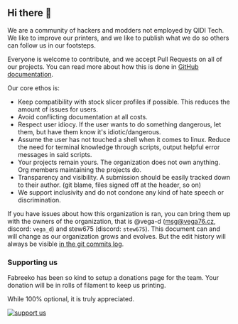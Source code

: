 ## Hi there 👋

We are a community of hackers and modders not employed by QIDI Tech. We like to improve our printers, and we like to publish what we do so others can follow us in our footsteps. 

Everyone is welcome to contribute, and we accept Pull Requests on all of our projects. You can read more about how this is done in [GitHub documentation](https://docs.github.com/en/pull-requests/collaborating-with-pull-requests/proposing-changes-to-your-work-with-pull-requests/creating-a-pull-request).

Our core ethos is: 

- Keep compatibility with stock slicer profiles if possible. This reduces the amount of issues for users.
- Avoid conflicting documentation at all costs.
- Respect user idiocy. If the user wants to do something dangerous, let them, but have them know it's idiotic/dangerous.
- Assume the user has not touched a shell when it comes to linux. Reduce the need for terminal knowledge through scripts, output helpful error messages in said scripts.
- Your projects remain yours. The organization does not own anything. Org members maintaining the projects do.
- Transparency and visibility. A submission should be easily tracked down to their author. (git blame, files signed off at the header, so on)
- We support inclusivity and do not condone any kind of hate speech or discrimination.

If you have issues about how this organization is ran, you can bring them up with the owners of the organization, that is @vega-d (msg@vega76.cz, discord: `vega_d`) and stew675 (discord: `stew675`). 
This document can and will change as our organization grows and evolves. But the edit history will always be visible [in the git commits log](https://github.com/qidi-community/.github/commits/main/).

### Supporting us

Fabreeko has been so kind to setup a donations page for the team. Your donation  will be in rolls of filament to keep us printing. 

While 100% optional, it is truly appreciated. 

[![support us](https://raw.githubusercontent.com/qidi-community/Plus4-Wiki/refs/heads/main/content/support.png)]([https://example.com](https://www.fabreeko.com/products/qidi-community-filament-drive-as-a-thankyou-for-members))
